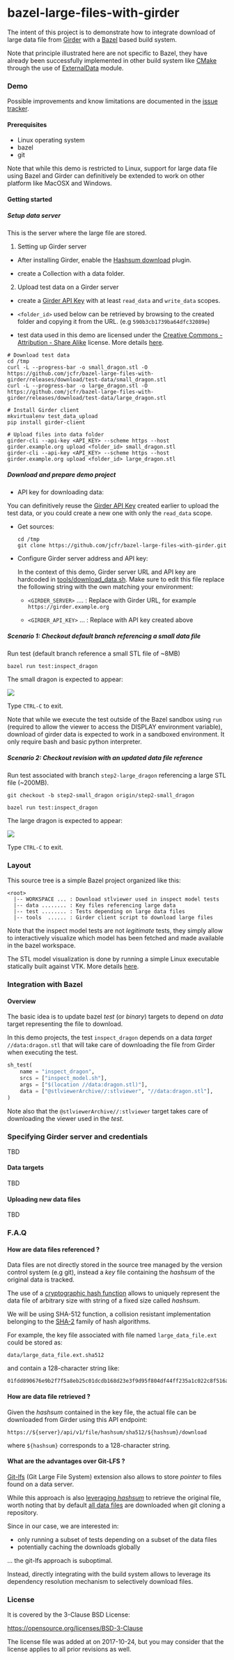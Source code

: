 # bazel-large-files-with-girder

The intent of this project is to demonstrate how to integrate download of large
data file from [Girder](http://girder.readthedocs.io) with a [Bazel](https://bazel.build)
based build system.

Note that principle illustrated here are not specific to Bazel, they have already
been successfully implemented in other build system like [CMake](https://cmake.org)
through the use of [ExternalData](https://cmake.org/cmake/help/latest/module/ExternalData.html) module.

### Demo

Possible improvements and know limitations are documented in the [issue tracker](../../issues).

#### Prerequisites

* Linux operating system
* bazel
* git

Note that while this demo is restricted to Linux, support for large data file
using Bazel and Girder can definitively be extended to work on other platform like
MacOSX and Windows.

#### Getting started

##### Setup data server

This is the server where the large file are stored.

1. Setting up Girder server

  * After installing Girder, enable the [Hashsum download](http://girder.readthedocs.io/en/latest/plugins.html#hashsum-download) plugin.

  * create a Collection with a data folder.

2. Upload test data on a Girder server

  * create a [Girder API Key](http://girder.readthedocs.io/en/latest/user-guide.html#api-keys) with at
    least `read_data` and `write_data` scopes.

  * `<folder_id>` used below can be retrieved by browsing to the created folder and
    copying it from the URL. (e.g `590b3cb1739ba64dfc32089e`)

  * test data used in this demo are licensed under the
    [Creative Commons - Attribution - Share Alike](https://creativecommons.org/licenses/by-sa/3.0/)
    license. More details [here](data/README.md).

  ```
  # Download test data
  cd /tmp
  curl -L --progress-bar -o small_dragon.stl -O https://github.com/jcfr/bazel-large-files-with-girder/releases/download/test-data/small_dragon.stl
  curl -L --progress-bar -o large_dragon.stl -O https://github.com/jcfr/bazel-large-files-with-girder/releases/download/test-data/large_dragon.stl

  # Install Girder client
  mkvirtualenv test_data_upload
  pip install girder-client

  # Upload files into data folder
  girder-cli --api-key <API_KEY> --scheme https --host girder.example.org upload <folder_id> small_dragon.stl
  girder-cli --api-key <API_KEY> --scheme https --host girder.example.org upload <folder_id> large_dragon.stl
  ```

##### Download and prepare demo project

* API key for downloading data:

You can definitively reuse the [Girder API Key](http://girder.readthedocs.io/en/latest/user-guide.html#api-keys)
created earlier to upload the test data, or you could create a new one with only
the `read_data` scope.


* Get sources:

  ```
  cd /tmp
  git clone https://github.com/jcfr/bazel-large-files-with-girder.git
  ```

* Configure Girder server address and API key:

  In the context of this demo, Girder server URL and API key are hardcoded in
  [tools/download_data.sh](tools/download_data.sh#L16-L17). Make sure to edit this
  file replace the following string with the own matching your environment:

  * `<GIRDER_SERVER>` .... : Replace with Girder URL, for example `https://girder.example.org`
  
  * `<GIRDER_API_KEY>` ... : Replace with API key created above
   
   
##### Scenario 1: Checkout default branch referencing a small data file

Run test (default branch reference a small STL file of ~8MB)

```
bazel run test:inspect_dragon
```

The small dragon is expected to appear:

![](docs/small_dragon_vtk_stlviewer_screenshot.png)

Type `CTRL-C` to exit.


Note that while we execute the test outside of the Bazel sandbox using 
`run` (required to allow the viewer to access the DISPLAY environment variable), 
download of girder data is expected to work in a sandboxed environment. It only
 require bash and basic python interpreter.


##### Scenario 2: Checkout revision with an updated data file reference

  
Run test associated with branch `step2-large_dragon` referencing a large STL file (~200MB).

  ```
  git checkout -b step2-small_dragon origin/step2-small_dragon

  bazel run test:inspect_dragon
  ```
  
The large dragon is expected to appear:

![](docs/large_dragon_vtk_stlviewer_screenshot.png)

Type `CTRL-C` to exit.


### Layout

This source tree is a simple Bazel project organized like this:
 
```
<root>
  |-- WORKSPACE ... : Download stlviewer used in inspect model tests
  |-- data ........ : Key files referencing large data
  |-- test ........ : Tests depending on large data files
  |-- tools  ...... : Girder client script to download large files
```

Note that the inspect model tests are not *legitimate* tests, they simply allow
to interactively visualize which model has been fetched and made available in
the bazel workspace.

The STL model visualization is done by running a simple Linux executable statically
built against VTK. More details [here](thirdparty/stlviewer/README.md).


### Integration with Bazel

#### Overview

The basic idea is to update bazel *test* (or *binary*) targets to depend on *data*
target representing the file to download.
 
In this demo projects, the test `inspect_dragon` depends on a data *target* `//data:dragon.stl`
that will take care of downloading the file from Girder when executing the test.
 
```python
sh_test(
    name = "inspect_dragon",
    srcs = ["inspect_model.sh"],
    args = ["$(location //data:dragon.stl)"],
    data = ["@stlviewerArchive//:stlviewer", "//data:dragon.stl"],
)
```

Note also that the `@stlviewerArchive//:stlviewer` target takes care of
downloading the viewer used in the *test*.

### Specifying Girder server and credentials

TBD

#### Data targets

TBD

#### Uploading new data files

TBD

### F.A.Q

#### How are data files referenced ?

Data files are not directly stored in the source tree managed by the version
control system (e.g git), instead a *key* file containing the *hashsum* of the
original data is tracked.
 
The use of a [cryptographic hash function](https://en.wikipedia.org/wiki/Cryptographic_hash_function)
allows to uniquely represent the data file of arbitrary size with string of a
fixed size called *hashsum*.

We will be using SHA-512 function, a collision resistant implementation belonging to
the [SHA-2](https://en.wikipedia.org/wiki/SHA-2) family of hash algorithms.


For example, the key file associated with file named `large_data_file.ext`
could be stored as:

```
data/large_data_file.ext.sha512
```

and contain a 128-character string like:

```
01fdd890676e9b2f7f5a8eb25c01dcdb168d23e3f9d95f804df44ff235a1c022c8f516a4fe5871f37ebaa2188c640c7624c738c71c5f3965924b7bd2f9bab11b
```
 
 
#### How are data file retrieved ?

Given the *hashsum* contained in the key file, the actual file can be downloaded
from Girder using this API endpoint:

```
https://${server}/api/v1/file/hashsum/sha512/${hashsum}/download
```

where `${hashsum}` corresponds to a 128-character string.


#### What are the advantages over Git-LFS ? 

[Git-lfs](https://git-lfs.github.com/) (Git Large File System) extension also allows
to store *pointer* to files found on a data server.

While this approach is also [leveraging *hashsum*](https://github.com/git-lfs/git-lfs/blob/master/docs/spec.md)
to retrieve the original file, worth noting that by default [all data files](https://github.com/git-lfs/git-lfs/blob/master/docs/man/git-lfs-clone.1.ronn)
are downloaded when git cloning a repository.

Since in our case, we are interested in:

* only running a subset of tests depending on a subset of the data files
* potentially caching the downloads globally

... the git-lfs approach is suboptimal.

Instead, directly integrating with the build system allows to leverage its
dependency resolution mechanism to selectively download files.

### License

It is covered by the 3-Clause BSD License:

https://opensource.org/licenses/BSD-3-Clause

The license file was added at on 2017-10-24, but you may consider that the license applies
to all prior revisions as well.
